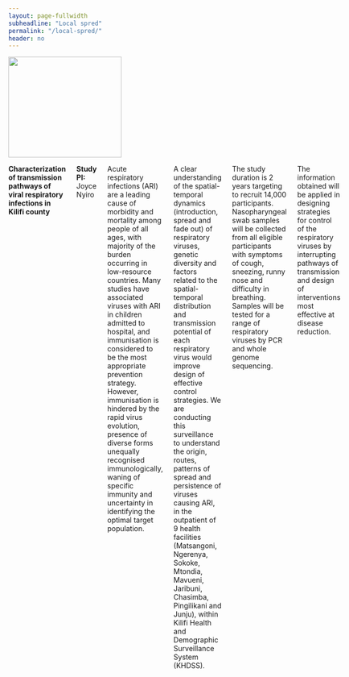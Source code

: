 ```yaml
---
layout: page-fullwidth
subheadline: "Local spred"
permalink: "/local-spred/"
header: no
---
```


<div class="row">
<div class="large-4 columns">
<img src="{{ site.url }}/images/local-spred.png" alt="" height="200" width="225">
</div>

<div class="large-8 columns">

<p>
<strong>
Characterization of transmission pathways of viral respiratory infections in Kilifi county
</strong>
</p>

<p><strong>Study PI:</strong> Joyce Nyiro</p>

<p class="text-justify">
Acute respiratory infections (ARI) are a leading cause of morbidity and mortality among people of all ages, with majority of the burden occurring in low-resource countries. Many studies have associated viruses with ARI in children admitted to hospital, and immunisation is considered to be the most appropriate prevention strategy. However, immunisation is hindered by the rapid virus evolution, presence of diverse forms unequally recognised immunologically, waning of specific immunity and uncertainty in identifying the optimal target population.
</p>

<p class="text-justify">
A clear understanding of the spatial-temporal dynamics (introduction, spread and fade out) of respiratory viruses, genetic diversity and factors related to the spatial-temporal distribution and transmission potential of each respiratory virus would improve design of effective control strategies. 
We are conducting this surveillance to understand the origin, routes, patterns of spread and persistence of viruses causing ARI, in the outpatient of 9 health facilities (Matsangoni, Ngerenya, Sokoke, Mtondia, Mavueni, Jaribuni, Chasimba, Pingilikani and Junju), within Kilifi Health and Demographic Surveillance System (KHDSS).
</p>

<p class="text-justify">
The study duration is 2 years targeting to recruit 14,000 participants. Nasopharyngeal swab samples will be collected from all eligible participants with symptoms of cough, sneezing, runny nose and difficulty in breathing. Samples will be tested for a range of respiratory viruses by PCR and whole genome sequencing.
</p>

<p class="text-justify">
The information obtained will be applied in designing strategies for control of the respiratory viruses by interrupting pathways of transmission and design of interventions most effective at disease reduction.
</p>

</div>

</div>


